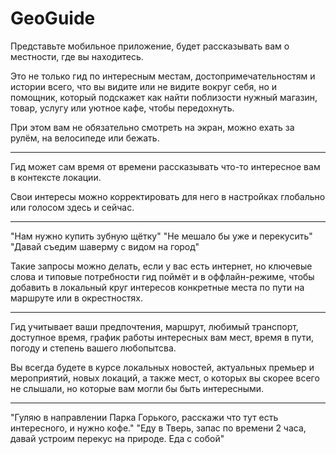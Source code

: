 # GeoGuide

Представьте мобильное приложение, будет рассказывать вам о местности, где вы находитесь.

Это не только гид по интересным местам, достопримечательностям и истории всего, что вы видите или не видите вокруг себя, но и помощник, 
который подскажет как найти поблизости нужный магазин, товар, услугу или уютное кафе, чтобы передохнуть.

При этом вам не обязательно смотреть на экран, можно ехать за рулём, на велосипеде или бежать. 

---

Гид может сам время от времени рассказывать что-то интересное вам в контексте локации. 

Свои интересы можно корректировать для него в настройках глобально или голосом здесь и сейчас.

---

"Нам нужно купить зубную щётку"
"Не мешало бы уже и перекусить"
"Давай съедим шаверму с видом на город"

Такие запросы можно делать, если у вас есть интернет, но ключевые слова и типовые потребности гид поймёт и в оффлайн-режиме, чтобы добавить в локальный круг интересов конкретные места по пути на маршруте или в окрестностях.

---

Гид учитывает ваши предпочтения, маршрут, любимый транспорт, доступное время, график работы интересных вам мест, время в пути, погоду и степень вашего любопытсва.

Вы всегда будете в курсе локальных новостей, актуальных премьер и мероприятий, новых локаций, а также мест, о которых вы скорее всего не слышали, но которые вам могли бы быть интересными.

---

"Гуляю в направлении Парка Горького, расскажи что тут есть интересного, и нужно кофе."
"Еду в Тверь, запас по времени 2 часа, давай устроим перекус на природе. Еда с собой"
